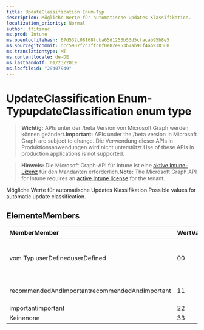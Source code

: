 ```yaml
---
title: UpdateClassification Enum-Typ
description: Mögliche Werte für automatische Updates Klassifikation.
localization_priority: Normal
author: tfitzmac
ms.prod: Intune
ms.openlocfilehash: 67d532c08168fcba65d1253b53d5cfacab95b8e5
ms.sourcegitcommit: dcc5907f2c3ffc0f0e82e953b7ab9cf4ab938360
ms.translationtype: MT
ms.contentlocale: de-DE
ms.lasthandoff: 01/23/2019
ms.locfileid: "29407949"
---
```

# <a name="updateclassification-enum-type"></a><span data-ttu-id="24492-103">UpdateClassification Enum-Typ</span><span class="sxs-lookup"><span data-stu-id="24492-103">updateClassification enum type</span></span>

> <span data-ttu-id="24492-104">**Wichtig:** APIs unter der /beta Version von Microsoft Graph werden können geändert.</span><span class="sxs-lookup"><span data-stu-id="24492-104">**Important:** APIs under the /beta version in Microsoft Graph are subject to change.</span></span> <span data-ttu-id="24492-105">Die Verwendung dieser APIs in Produktionsanwendungen wird nicht unterstützt.</span><span class="sxs-lookup"><span data-stu-id="24492-105">Use of these APIs in production applications is not supported.</span></span>

> <span data-ttu-id="24492-106">**Hinweis:** Die Microsoft Graph-API für Intune ist eine [aktive Intune-Lizenz](https://go.microsoft.com/fwlink/?linkid=839381) für den Mandanten erforderlich.</span><span class="sxs-lookup"><span data-stu-id="24492-106">**Note:** The Microsoft Graph API for Intune requires an [active Intune license](https://go.microsoft.com/fwlink/?linkid=839381) for the tenant.</span></span>

<span data-ttu-id="24492-107">Mögliche Werte für automatische Updates Klassifikation.</span><span class="sxs-lookup"><span data-stu-id="24492-107">Possible values for automatic update classification.</span></span>

## <a name="members"></a><span data-ttu-id="24492-108">Elemente</span><span class="sxs-lookup"><span data-stu-id="24492-108">Members</span></span>
|<span data-ttu-id="24492-109">Member</span><span class="sxs-lookup"><span data-stu-id="24492-109">Member</span></span>|<span data-ttu-id="24492-110">Wert</span><span class="sxs-lookup"><span data-stu-id="24492-110">Value</span></span>|<span data-ttu-id="24492-111">Beschreibung</span><span class="sxs-lookup"><span data-stu-id="24492-111">Description</span></span>|
|:---|:---|:---|
|<span data-ttu-id="24492-112">vom Typ userDefined</span><span class="sxs-lookup"><span data-stu-id="24492-112">userDefined</span></span>|<span data-ttu-id="24492-113">0</span><span class="sxs-lookup"><span data-stu-id="24492-113">0</span></span>|<span data-ttu-id="24492-114">User-Defined, Standardwert, keine beabsichtigt.</span><span class="sxs-lookup"><span data-stu-id="24492-114">User Defined, default value, no intent.</span></span>|
|<span data-ttu-id="24492-115">recommendedAndImportant</span><span class="sxs-lookup"><span data-stu-id="24492-115">recommendedAndImportant</span></span>|<span data-ttu-id="24492-116">1</span><span class="sxs-lookup"><span data-stu-id="24492-116">1</span></span>|<span data-ttu-id="24492-117">Empfohlene und wichtig.</span><span class="sxs-lookup"><span data-stu-id="24492-117">Recommended and important.</span></span>|
|<span data-ttu-id="24492-118">important</span><span class="sxs-lookup"><span data-stu-id="24492-118">important</span></span>|<span data-ttu-id="24492-119">2</span><span class="sxs-lookup"><span data-stu-id="24492-119">2</span></span>|<span data-ttu-id="24492-120">Wichtig.</span><span class="sxs-lookup"><span data-stu-id="24492-120">Important.</span></span>|
|<span data-ttu-id="24492-121">Keine</span><span class="sxs-lookup"><span data-stu-id="24492-121">none</span></span>|<span data-ttu-id="24492-122">3</span><span class="sxs-lookup"><span data-stu-id="24492-122">3</span></span>|<span data-ttu-id="24492-123">Keine.</span><span class="sxs-lookup"><span data-stu-id="24492-123">None.</span></span>|




